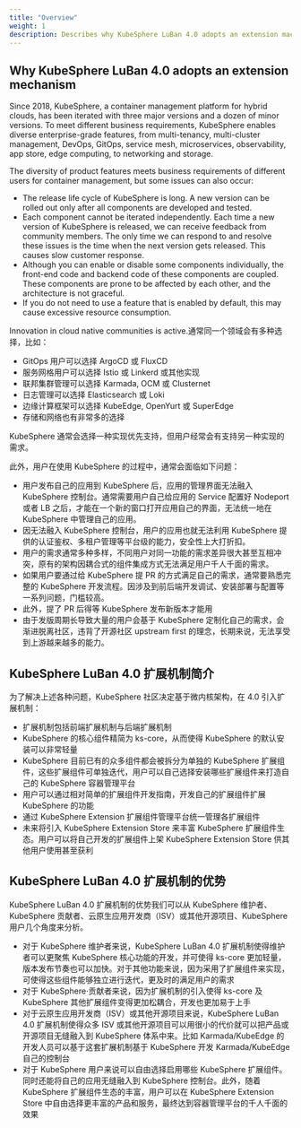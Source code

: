 ```yaml
---
title: "Overview"
weight: 1
description: Describes why KubeSphere LuBan 4.0 adopts an extension machanism and how developers can benefit from it.
---
```


## Why KubeSphere LuBan 4.0 adopts an extension mechanism

Since 2018, KubeSphere, a container management platform for hybrid clouds, has been iterated with three major versions and a dozen of minor versions. To meet different business requirements, KubeSphere enables diverse enterprise-grade features, from multi-tenancy, multi-cluster management, DevOps, GitOps, service mesh, microservices, observability, app store, edge computing, to networking and storage.

The diversity of product features meets business requirements of different users for container management, but some issues can also occur:

- The release life cycle of KubeSphere is long. A new version can be rolled out only after all components are developed and tested.
- Each component cannot be iterated independently. Each time a new version of KubeSphere is released, we can receive feedback from community members. The only time we can respond to and resolve these issues is the time when the next version gets released. This causes slow customer response.
- Although you can enable or disable some components individually, the front-end code and backend code of these components are coupled. These components are prone to be affected by each other, and the architecture is not graceful.
- If you do not need to use a feature that is enabled by default, this may cause excessive resource consumption.

Innovation in cloud native communities is active.通常同一个领域会有多种选择，比如：

- GitOps 用户可以选择 ArgoCD 或 FluxCD
- 服务网格用户可以选择 Istio 或 Linkerd 或其他实现
- 联邦集群管理可以选择 Karmada, OCM 或 Clusternet
- 日志管理可以选择 Elasticsearch 或 Loki
- 边缘计算框架可以选择 KubeEdge, OpenYurt 或 SuperEdge
- 存储和网络也有非常多的选择

KubeSphere 通常会选择一种实现优先支持，但用户经常会有支持另一种实现的需求。

此外，用户在使用 KubeSphere 的过程中，通常会面临如下问题：

- 用户发布自己的应用到 KubeSphere 后，应用的管理界面无法融入 KubeSphere 控制台。通常需要用户自己给应用的 Service 配置好 Nodeport 或者 LB 之后，才能在一个新的窗口打开应用自己的界面，无法统一地在 KubeSphere 中管理自己的应用。
- 因无法融入 KubeSphere 控制台，用户的应用也就无法利用 KubeSphere 提供的认证鉴权、多租户管理等平台级的能力，安全性上大打折扣。
- 用户的需求通常多种多样，不同用户对同一功能的需求差异很大甚至互相冲突，原有的架构因耦合式的组件集成方式无法满足用户千人千面的需求。
- 如果用户要通过给 KubeSphere 提 PR 的方式满足自己的需求，通常要熟悉完整的 KubeSphere 开发流程。因涉及到前后端开发调试、安装部署与配置等一系列问题，门槛较高。
- 此外，提了 PR 后得等 KubeSphere 发布新版本才能用
- 由于发版周期长导致大量的用户会基于 KubeSphere 定制化自己的需求，会渐进脱离社区，违背了开源社区 upstream first 的理念，长期来说，无法享受到上游越来越多的能力。

## KubeSphere LuBan 4.0 扩展机制简介

为了解决上述各种问题，KubeSphere 社区决定基于微内核架构，在 4.0 引入扩展机制：

- 扩展机制包括前端扩展机制与后端扩展机制
- KubeSphere 的核心组件精简为 ks-core，从而使得 KubeSphere 的默认安装可以非常轻量
- KubeSphere 目前已有的众多组件都会被拆分为单独的 KubeSphere 扩展组件，这些扩展组件可单独迭代，用户可以自己选择安装哪些扩展组件来打造自己的 KubeSphere 容器管理平台
- 用户可以通过相对简单的扩展组件开发指南，开发自己的扩展组件扩展 KubeSphere 的功能
- 通过 KubeSphere Extension 扩展组件管理平台统一管理各扩展组件
- 未来将引入 KubeSphere Extension Store 来丰富 KubeSphere 扩展组件生态。用户可以将自己开发的扩展组件上架 KubeSphere Extension Store 供其他用户使用甚至获利

## KubeSphere LuBan 4.0 扩展机制的优势

KubeSphere LuBan 4.0 扩展机制的优势我们可以从 KubeSphere 维护者、KubeSphere 贡献者、云原生应用开发商（ISV）或其他开源项目、KubeSphere 用户几个角度来分析。

- 对于 KubeSphere 维护者来说，KubeSphere LuBan 4.0 扩展机制使得维护者可以更聚焦 KubeSphere 核心功能的开发，并可使得 ks-core 更加轻量，版本发布节奏也可以加快。对于其他功能来说，因为采用了扩展组件来实现，可使得这些组件能够独立进行迭代，更及时的满足用户的需求
- 对于 KubeSphere·贡献者来说，因为扩展机制的引入使得 ks-core 及 KubeSphere 其他扩展组件变得更加松耦合，开发也更加易于上手
- 对于云原生应用开发商（ISV）或其他开源项目来说，KubeSphere LuBan 4.0 扩展机制使得众多 ISV 或其他开源项目可以用很小的代价就可以把产品或开源项目无缝融入到 KubeSphere 体系中来。比如 Karmada/KubeEdge 的开发人员可以基于这套扩展机制基于 KubeSphere 开发 Karmada/KubeEdge 自己的控制台
- 对于 KubeSphere 用户来说可以自由选择启用哪些 KubeSphere 扩展组件。同时还能将自己的应用无缝融入到 KubeSphere 控制台。此外，随着 KubeSphere 扩展组件生态的丰富，用户可以在 KubeSphere Extension Store 中自由选择更丰富的产品和服务，最终达到容器管理平台的千人千面的效果